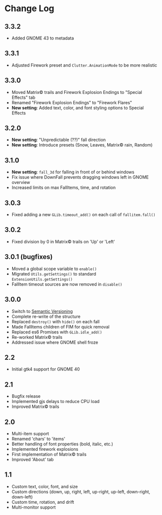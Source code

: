 # Change Log

## 3.3.2
* Added GNOME 43 to metadata

## 3.3.1
* Adjusted Firework preset and `Clutter.AnimationMode` to be more realistic

## 3.3.0
* Moved Matrix© trails and Firework Explosion Endings to "Special Effects" tab
* Renamed "Firework Explosion Endings" to "Firework Flares"
* **New setting**: Added text, color, and font styling options to Special Effects

## 3.2.0

* **New setting**: "Unpredictable (??)" fall direction
* **New setting**: Introduce presets (Snow, Leaves, Matrix© rain, Random)

## 3.1.0

* **New setting**: `fall_3d` for falling in front of or behind windows
* Fix issue where DownFall prevents dragging windows left in GNOME overview
* Increased limits on max FallItems, time, and rotation

## 3.0.3

* Fixed adding a new `GLib.timeout_add()` on each call of `fallitem.fall()`

## 3.0.2

* Fixed division by 0 in Matrix© trails on 'Up' or 'Left'

## 3.0.1 (bugfixes)

* Moved a global scope variable to `enable()`
* Migrated `Utils.getSettings()` to standard `ExtensionUtils.getSettings()`
* FallItem timeout sources are now removed in `disable()`

## 3.0.0

* Switch to [Semantic Versioning](https://semver.org/)
* Complete re-write of the structure
* Replaced `destroy()` with `hide()` on each fall
* Made FallItems children of FIM for quick removal
* Replaced es6 Promises with `GLib.idle_add()`
* Re-worked Matrix© trails
* Addressed issue where GNOME shell froze

## 2.2

* Initial gtk4 support for GNOME 40

## 2.1

* Bugfix release
* Implemented gjs delays to reduce CPU load
* Improved Matrix© trails

## 2.0

* Multi-item support
* Renamed 'chars' to 'items'
* Better handling of font properties (bold, italic, etc.)
* Implemented firework explosions
* First implementation of Matrix© trails
* Improved 'About' tab

## 1.1

* Custom text, color, font, and size
* Custom directions (down, up, right, left, up-right, up-left, down-right, down-left)
* Custom time, rotation, and drift
* Multi-monitor support
